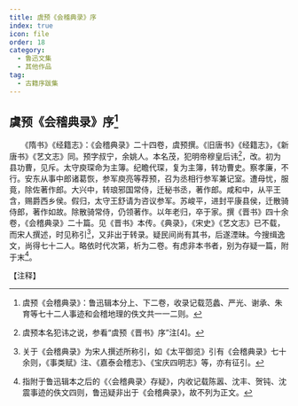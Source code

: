 ```yaml
---
title: 虞预《会稽典录》序
index: true
icon: file
order: 18
category:
  - 鲁迅文集
  - 其他作品
tag:  
  - 古籍序跋集
---
```


## 虞预《会稽典录》序[^1]

　　《隋书》《经籍志》：《会稽典录》二十四卷，虞预撰。《旧唐书》《经籍志》，《新唐书》《艺文志》同。预字叔宁，余姚人。本名茂，犯明帝穆皇后讳[^2]，改。初为县功曹，见斥。太守庾琛命为主簿。纪瞻代琛，复为主簿，转功曹史。察孝廉，不行。安东从事中郎诸葛恢，参军庾亮等荐预，召为丞相行参军兼记室。遭母忧，服竟，除佐著作郎。大兴中，转琅邪国常侍，迁秘书丞，著作郎。咸和中，从平王含，赐爵西乡侯。假归，太守王舒请为咨议参军。苏峻平，进封平康县侯，迁散骑侍郎，著作如故。除散骑常侍，仍领著作。以年老归，卒于家。撰《晋书》四十余卷，《会稽典录》二十篇。见《晋书》本传。《典录》，《宋史》《艺文志》已不载，而宋人撰述，时见称引[^3]，又非出于转录。疑民间尚有其书，后遂湮昧。今搜缉逸文，尚得七十二人。略依时代次第，析为二卷。有虑非本书者，别为存疑一篇，附于末[^4]。

【注释】

[^1]: 虞预《会稽典录》：鲁迅辑本分上、下二卷，收录记载范蠡、严光、谢承、朱育等七十二人事迹和会稽地理的佚文共一一二则。

[^2]: 虞预本名犯讳之说，参看“虞预《晋书》序”注[4]。

[^3]: 关于《会稽典录》为宋人撰述所称引，如《太平御览》引有《会稽典录》七十余则，《事类赋》注、《嘉泰会稽志》、《宝庆四明志》等，亦有征引。

[^4]: 指附于鲁迅辑本之后的《〈会稽典录〉存疑》，内收记载陈嚣、沈丰、贺钝、沈震事迹的佚文四则，鲁迅疑非出于《会稽典录》，故不列为正文。
